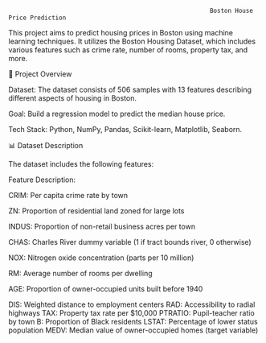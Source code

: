                                                             Boston House Price Prediction



This project aims to predict housing prices in Boston using machine learning techniques. It utilizes the Boston Housing Dataset, which includes various features such as crime rate, number of rooms, property tax, and more.

📌 Project Overview

Dataset: The dataset consists of 506 samples with 13 features describing different aspects of housing in Boston.

Goal: Build a regression model to predict the median house price.

Tech Stack: Python, NumPy, Pandas, Scikit-learn, Matplotlib, Seaborn.

📊 Dataset Description

The dataset includes the following features:

Feature	Description:

CRIM:	Per capita crime rate by town

ZN:	Proportion of residential land zoned for large lots

INDUS:	Proportion of non-retail business acres per town

CHAS:	Charles River dummy variable (1 if tract bounds river, 0 otherwise)

NOX:	Nitrogen oxide concentration (parts per 10 million)

RM:	Average number of rooms per dwelling

AGE:	Proportion of owner-occupied units built before 1940

DIS:	Weighted distance to employment centers
RAD:	Accessibility to radial highways
TAX:	Property tax rate per $10,000
PTRATIO:	Pupil-teacher ratio by town
B:	Proportion of Black residents
LSTAT:	Percentage of lower status population
MEDV:	Median value of owner-occupied homes (target variable)
